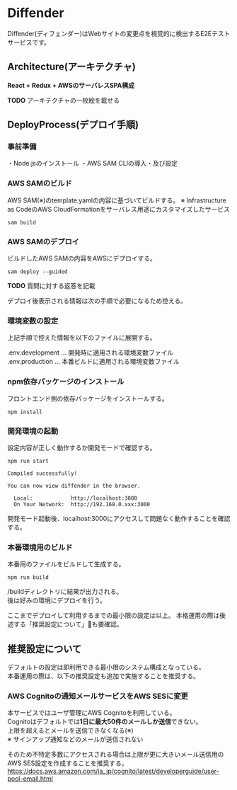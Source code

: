 # Diffender

Diffender(ディフェンダー)はWebサイトの変更点を視覚的に検出するE2Eテストサービスです。

## Architecture(アーキテクチャ)
**React + Redux + AWSのサーバレスSPA構成**

**TODO**
アーキテクチャの一枚絵を載せる

## DeployProcess(デプロイ手順)

### 事前準備
・Node.jsのインストール
・AWS SAM CLIの導入・及び設定

### AWS SAMのビルド
AWS SAM(※)のtemplate.yamlの内容に基づいてビルドする。
※ Infrastructure as CodeのAWS CloudFormationをサーバレス用途にカスタマイズしたサービス

`sam build`

### AWS SAMのデプロイ
ビルドしたAWS SAMの内容をAWSにデプロイする。

`sam deploy --guided`

**TODO**
質問に対する返答を記載

デプロイ後表示される情報は次の手順で必要になるため控える。

### 環境変数の設定
上記手順で控えた情報を以下のファイルに展開する。

.env.development ... 開発時に適用される環境変数ファイル  
.env.production ... 本番ビルドに適用される環境変数ファイル  

### npm依存パッケージのインストール
フロントエンド側の依存パッケージをインストールする。

`npm install`

### 開発環境の起動
設定内容が正しく動作するか開発モードで確認する。

```
npm run start

Compiled successfully!

You can now view diffender in the browser.

  Local:            http://localhost:3000
  On Your Network:  http://192.168.0.xxx:3000
```

開発モード起動後、localhost:3000にアクセスして問題なく動作することを確認する。

### 本番環境用のビルド
本番用のファイルをビルドして生成する。

`npm run build`

/buildディレクトリに結果が出力される。  
後は好みの環境にデプロイを行う。


ここまでデプロイして利用するまでの最小限の設定は以上。
本格運用の際は後述する「推奨設定について」も要確認。

## 推奨設定について
デフォルトの設定は即利用できる最小限のシステム構成となっている。  
本番運用の際は、以下の推奨設定も追加で実施することを推奨する。  

### AWS Cognitoの通知メールサービスをAWS SESに変更
本サービスではユーザ管理にAWS Cognitoを利用している。  
Cognitoはデフォルトでは**1日に最大50件のメールしか送信**できない。  
上限を超えるとメールを送信できなくなる(※)  
※ サインアップ通知などのメールが送信されない  

そのため不特定多数にアクセスされる場合は上限が更に大きいメール送信用のAWS SES設定を作成することを推奨する。  
https://docs.aws.amazon.com/ja_jp/cognito/latest/developerguide/user-pool-email.html